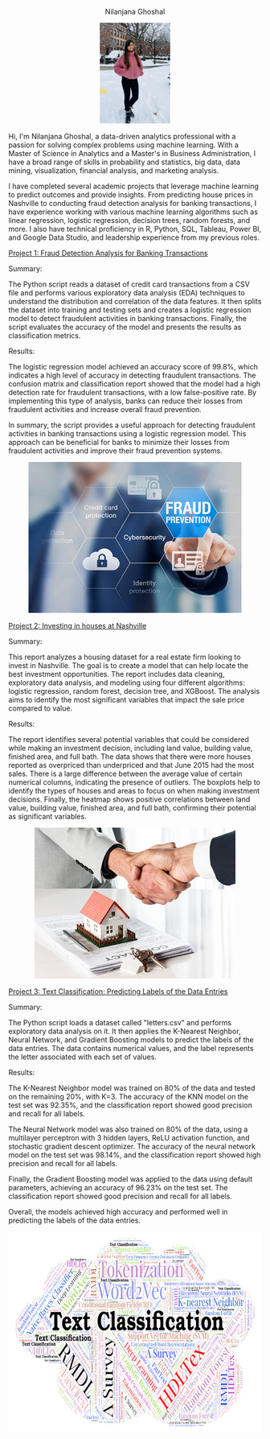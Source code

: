 <p align="center">
   Nilanjana Ghoshal
</p>

<p align="center">
  <img src="images/IMG_8909.jpg" height=200px>
</p>

Hi, I'm Nilanjana Ghoshal, a data-driven analytics professional with a passion for solving complex problems using machine learning. With a Master of Science in Analytics and a Master's in Business Administration, I have a broad range of skills in probability and statistics, big data, data mining, visualization, financial analysis, and marketing analysis.

I have completed several academic projects that leverage machine learning to predict outcomes and provide insights. From predicting house prices in Nashville to conducting fraud detection analysis for banking transactions, I have experience working with various machine learning algorithms such as linear regression, logistic regression, decision trees, random forests, and more. I also have technical proficiency in R, Python, SQL, Tableau, Power BI, and Google Data Studio, and leadership experience from my previous roles.



[Project 1: Fraud Detection Analysis for Banking Transactions](https://github.com/nilanjanaghoshal/Fraud-Detection-Analysis-for-Banking-Transactions)

Summary:

The Python script reads a dataset of credit card transactions from a CSV file and performs various exploratory data analysis (EDA) techniques to understand the distribution and correlation of the data features. It then splits the dataset into training and testing sets and creates a logistic regression model to detect fraudulent activities in banking transactions. Finally, the script evaluates the accuracy of the model and presents the results as classification metrics.

Results:

The logistic regression model achieved an accuracy score of 99.8%, which indicates a high level of accuracy in detecting fraudulent transactions. The confusion matrix and classification report showed that the model had a high detection rate for fraudulent transactions, with a low false-positive rate. By implementing this type of analysis, banks can reduce their losses from fraudulent activities and increase overall fraud prevention.

In summary, the script provides a useful approach for detecting fraudulent activities in banking transactions using a logistic regression model. This approach can be beneficial for banks to minimize their losses from fraudulent activities and improve their fraud prevention systems.

<p align="center">
  <img src="images/istockphoto-585806700-612x612.jpg" height=300px>
 </p>

[Project 2: Investing in houses at Nashville](https://github.com/nilanjanaghoshal/Nashville_house_price-prediction)

Summary:

This report analyzes a housing dataset for a real estate firm looking to invest in Nashville. The goal is to create a model that can help locate the best investment opportunities. The report includes data cleaning, exploratory data analysis, and modeling using four different algorithms: logistic regression, random forest, decision tree, and XGBoost. The analysis aims to identify the most significant variables that impact the sale price compared to value.

Results:

The report identifies several potential variables that could be considered while making an investment decision, including land value, building value, finished area, and full bath. The data shows that there were more houses reported as overpriced than underpriced and that June 2015 had the most sales. There is a large difference between the average value of certain numerical columns, indicating the presence of outliers. The boxplots help to identify the types of houses and areas to focus on when making investment decisions. Finally, the heatmap shows positive correlations between land value, building value, finished area, and full bath, confirming their potential as significant variables.

<p align="center">
  <img src="images/house sale.jpg" height=300px>
</p>

[Project 3: Text Classification: Predicting Labels of the Data Entries](https://github.com/nilanjanaghoshal/Text-classification)

Summary:

The Python script loads a dataset called "letters.csv" and performs exploratory data analysis on it. It then applies the K-Nearest Neighbor, Neural Network, and Gradient Boosting models to predict the labels of the data entries. The data contains numerical values, and the label represents the letter associated with each set of values.

Results:

The K-Nearest Neighbor model was trained on 80% of the data and tested on the remaining 20%, with K=3. The accuracy of the KNN model on the test set was 92.35%, and the classification report showed good precision and recall for all labels.

The Neural Network model was also trained on 80% of the data, using a multilayer perceptron with 3 hidden layers, ReLU activation function, and stochastic gradient descent optimizer. The accuracy of the neural network model on the test set was 98.14%, and the classification report showed high precision and recall for all labels.

Finally, the Gradient Boosting model was applied to the data using default parameters, achieving an accuracy of 96.23% on the test set. The classification report showed good precision and recall for all labels.

Overall, the models achieved high accuracy and performed well in predicting the labels of the data entries.

<p align="center">
  <img src="images/text classification.png" height=400px>
</p>
 
